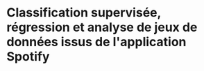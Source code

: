 # Classification supervisée, régression et analyse de jeux de données issus de l'application Spotify
